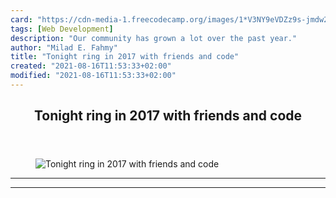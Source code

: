 ```yaml
---
card: "https://cdn-media-1.freecodecamp.org/images/1*V3NY9eVDZz9s-jmdw22EvQ.png"
tags: [Web Development]
description: "Our community has grown a lot over the past year."
author: "Milad E. Fahmy"
title: "Tonight ring in 2017 with friends and code"
created: "2021-08-16T11:53:33+02:00"
modified: "2021-08-16T11:53:33+02:00"
---
```

<div class="site-wrapper">
<main id="site-main" class="site-main outer">
<div class="inner">
<article class="post-full post tag-web-development tag-programming tag-tech tag-technology tag-design ">
<header class="post-full-header">
<h1 class="post-full-title">Tonight ring in 2017 with friends and code</h1>
</header>
<figure class="post-full-image">
<picture>
<source media="(max-width: 700px)" sizes="1px" srcset="data:image/gif;base64,R0lGODlhAQABAIAAAAAAAP///yH5BAEAAAAALAAAAAABAAEAAAIBRAA7 1w">
<source media="(min-width: 701px)" sizes="(max-width: 800px) 400px,
(max-width: 1170px) 700px,
1400px" srcset="https://cdn-media-1.freecodecamp.org/images/1*V3NY9eVDZz9s-jmdw22EvQ.png 300w,
https://cdn-media-1.freecodecamp.org/images/1*V3NY9eVDZz9s-jmdw22EvQ.png 600w,
https://cdn-media-1.freecodecamp.org/images/1*V3NY9eVDZz9s-jmdw22EvQ.png 1000w,
https://cdn-media-1.freecodecamp.org/images/1*V3NY9eVDZz9s-jmdw22EvQ.png 2000w">
<img onerror="this.style.display='none'" src="https://cdn-media-1.freecodecamp.org/images/1*V3NY9eVDZz9s-jmdw22EvQ.png" alt="Tonight ring in 2017 with friends and code">
</picture>
</figure>
<section class="post-full-content">
<div class="post-content">
</div>
<hr>
<hr>
</section>
</article>
</div>
</main>
</div>
<!-- Google Tag Manager (noscript) -->
<!-- End Google Tag Manager (noscript) -->
